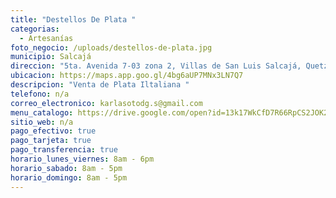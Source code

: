 ```yaml
---
title: "Destellos De Plata "
categorias:
  - Artesanías
foto_negocio: /uploads/destellos-de-plata.jpg
municipio: Salcajá
direccion: "5ta. Avenida 7-03 zona 2, Villas de San Luis Salcajá, Quetzaltenango "
ubicacion: https://maps.app.goo.gl/4bg6aUP7MNx3LN7Q7
descripcion: "Venta de Plata Iltaliana "
telefono: n/a
correo_electronico: karlasotodg.s@gmail.com
menu_catalogo: https://drive.google.com/open?id=13k17WkCfD7R66RpCS2JOK2fTU14tkApm
sitio_web: n/a
pago_efectivo: true
pago_tarjeta: true
pago_transferencia: true
horario_lunes_viernes: 8am - 6pm
horario_sabado: 8am - 5pm
horario_domingo: 8am - 5pm
---
```

